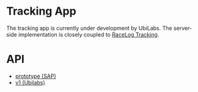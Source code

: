 # Tracking App
The tracking app is currently under development by UbiLabs. The server-side implementation is closely coupled to [RaceLog Tracking](wiki/racelog-tracking).

# API
- [prototype (SAP)](racelog-tracking/app)
- [v1 (Ubilabs)](wiki/tracking-app/api-v1)
